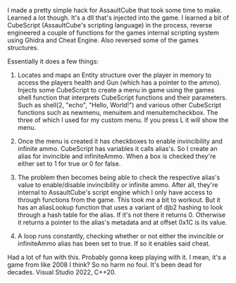 I made a pretty simple hack for AssaultCube that took some time to make. Learned a lot though. It's a dll that's injected into the game. I learned a bit of CubeScript (AssaultCube's scripting language) in the process, reverse engineered a couple of functions for the games internal scripting system using Ghidra and Cheat Engine. Also reversed some of the games structures.

Essentially it does a few things:

1) Locates and maps an Entity structure over the player in memory to access the players health and Gun (which has a pointer to the ammo).
 Injects some CubeScript to create a menu in game using the games shell function that interprets CubeScript functions and their parameters. Such as shell(2, "echo", "Hello, World!") and various other CubeScript functions such as newmenu, menuitem and menuitemcheckbox. The three of which I used for my custom menu. If you press L it will show the menu.

2) Once the menu is created it has checkboxes to enable invincibility and infinite ammo. CubeScript has variables it calls alias's. So I create an alias for invincible and infiniteAmmo. When a box is checked they're either set to 1 for true or 0 for false.

3) The problem then becomes being able to check the respective alias's value to enable/disable invincibility or infinite ammo. After all, they're internal to AssaultCube's script engine which I only have access to through functions from the game. This took me a bit to workout. But it has an aliasLookup function that uses a variant of djb2 hashing to look through a hash table for the alias. If it's not there it returns 0. Otherwise it returns a pointer to the alias's metadata and at offset 0x1C is its value.

4) A loop runs constantly, checking whether or not either the invincible or infiniteAmmo alias has been set to true. If so it enables said cheat.

Had a lot of fun with this. Probably gonna keep playing with it. I mean, it's a game from like 2008 I think? So no harm no foul. It's been dead for decades. Visual Studio 2022, C++20.
